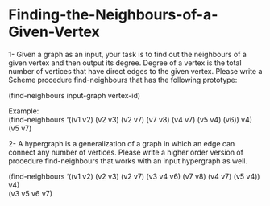 # Finding-the-Neighbours-of-a-Given-Vertex

1- Given a graph as an input, your task is to find out the neighbours of a given vertex and then output its degree. Degree of a vertex is the total number of vertices that have direct edges to the given vertex. Please write a Scheme procedure find-neighbours that has the following prototype:  

(find-neighbours input-graph vertex-id)  

Example:  
(find-neighbours ‘((v1 v2) (v2 v3) (v2 v7) (v7 v8) (v4 v7) (v5 v4) (v6)) v4)  
(v5 v7)  

2- A  hypergraph  is  a  generalization  of  a  graph  in  which  an  edge  can  connect  any  number  of  vertices. Please write a higher order version of procedure find-neighbours that works with an input hypergraph as well.  

(find-neighbours ‘((v1 v2) (v2 v3) (v2 v7) (v3 v4 v6) (v7 v8) (v4 v7) (v5 v4)) v4)  
(v3 v5 v6 v7) 
